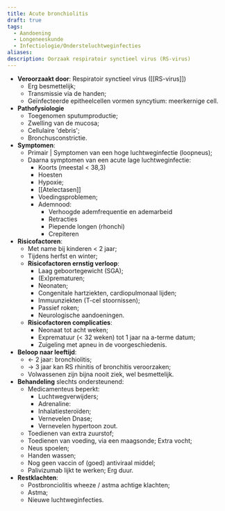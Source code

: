 ```yaml
---
title: Acute bronchiolitis
draft: true
tags:
  - Aandoening
  - Longeneeskunde
  - Infectiologie/Ondersteluchtweginfecties
aliases: 
description: Oorzaak respiratoir synctieel virus (RS-virus)
---
```


- **Veroorzaakt door**: Respiratoir synctieel virus ([[RS-virus]])
	- Erg besmettelijk;
	- Transmissie via de handen;
	- Geïnfecteerde epitheelcellen vormen syncytium: meerkernige cell. 
- **Pathofysiologie**
	- Toegenomen sputumproductie;
	- Zwelling van de mucosa;
	- Cellulaire 'debris';
	- Bronchusconstrictie.
- **Symptomen**:
	- Primair | Symptomen van een hoge luchtweginfectie (loopneus);
	- Daarna symptomen van een acute lage luchtweginfectie:
		- Koorts (meestal < 38,3)
		- Hoesten
		- Hypoxie;
		- [[Atelectasen]]
		- Voedingsproblemen;
		- Ademnood: 
			- Verhoogde ademfrequentie en ademarbeid
			- Retracties
			- Piepende longen (rhonchi)
			- Crepiteren
- **Risicofactoren**: 
	- Met name bij kinderen < 2 jaar; 
	- Tijdens herfst en winter;
	- **Risicofactoren ernstig verloop**:
		- Laag geboortegewicht (SGA);
		- (Ex)prematuren;
		- Neonaten;
		- Congenitale hartziekten, cardiopulmonaal lijden; 
		- Immuunziekten (T-cel stoornissen);
		- Passief roken;
		- Neurologische aandoeningen.
	- **Risicofactoren complicaties**:
		- Neonaat tot acht weken;
		- Exprematuur (< 32 weken) tot 1 jaar na a-terme datum;
		- Zuigeling met apneu in de voorgeschiedenis.
- **Beloop naar leeftijd**:
	- <- 2 jaar: bronchiolitis;
	- -> 3 jaar kan RS rhinitis of bronchitis veroorzaken;
	- Volwassenen zijn bijna nooit ziek, wel besmettelijk. 
- **Behandeling** slechts ondersteunend:
	- Medicamenteus beperkt:
		- Luchtwegverwijders;
		- Adrenaline:
		- Inhalatiesteroïden;
		- Vernevelen Dnase;
		- Vernevelen hypertoon zout.
	- Toedienen van extra zuurstof;
	- Toedienen van voeding, via een maagsonde; Extra vocht;
	- Neus spoelen;
	- Handen wassen;
	- Nog geen vaccin of (goed) antiviraal middel;
	- Palivizumab lijkt te werken; Erg duur. 
- **Restklachten**: 
	- Postbronciolitis wheeze / astma achtige klachten;
	- Astma;
	- Nieuwe luchtweginfecties.
